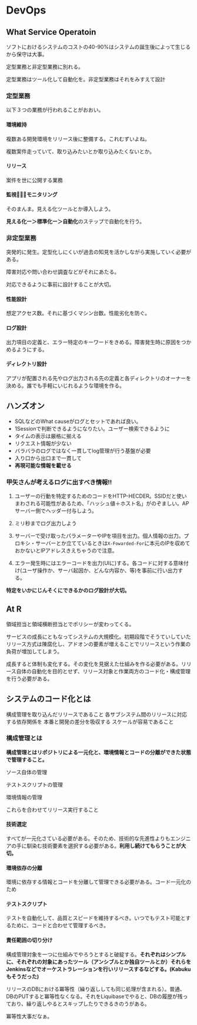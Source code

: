 # DevOps

## What Service Operatoin

ソフトにおけるシステムのコストの40-90%はシステムの誕生後によって生じるから保守は大事。

定型業務と非定型業務に別れる。

定型業務はツール化して自動化を。非定型業務はそれをみすえて設計

### 定型業務

以下３つの業務が行われることがおおい。

#### 環境維持

複数ある開発環境をリリース後に整備する。これむずいよね。

複数案件走っていて、取り込みたいとか取り込みたくないとか。

#### リリース

案件を世に公開する業務

#### 監視モニタリング

そのまんま。見える化ツールとか導入しよう。

**見える化ー＞標準化ー＞自動化**のステップで自動化を行う。

### 非定型業務

突発的に発生。定型化しにくいが過去の知見を活かしながら実施していく必要がある。

障害対応や問い合わせ調査などがそれにあたる。

対応できるように事前に設計することが大切。

#### 性能設計

想定アクセス数。それに基づくマシン台数。性能劣化を防ぐ。

#### ログ設計

出力項目の定義と、エラー特定のキーワードをきめる。障害発生時に原因をつかめるようにする。

#### ディレクトリ設計

アプリが配置される先やログ出力される先の定義と各ディレクトリのオーナーを決める。誰でも手軽にいじれるような環境を作る。

## ハンズオン

- SQLなどのWhat causeがログとセットであれば良い。
- 1Sessionで判断できるようになりたい。ユーザー検索できるように
- タイムの表示は厳格に揃える
- リクエスト情報が少ない
- バラバラのログではなく一貫してlog管理が行う基盤が必要
- 入り口から出口まで一貫して
- **再現可能な情報を載せる**


### 甲矢さんが考えるログに出すべき情報!!

1. ユーザーの行動を特定するためのコードをHTTP-HECDER。SSIDだと使いまわされる可能性があるため、「ハッシュ値＋ホスト名」がのぞましい。APサーバー側でヘッダー付与しよう。

2. ミリ秒までログ出力しよう

3. サーバーで受け取ったパラメーターやIPを項目を出力。個人情報の出力。プロキシ・サーバーとか立てているときは`X-Fowarded-For`に本元のIPを収めておかないとIPアドレスきえちゃうので注意。

4. エラー発生時にはエラーコードを出力(UIに)する。各コードに対する意味付け(ユーザ操作か、サーバ起因か、どんな内容か、等)を事前に行い出力する。

**特定をいかにじんそくにできるかのログ設計が大切。**

## At R

領域担当と領域横断担当とでポリシーが変わってくる。

サービスの成長にともなってシステムの大規模化。初期段階でそうていしていたリリース方式は陳腐化し、アドオンの要素が増えることでリリースという作業の負荷が増加してしまう。

成長すると体制も変化する。その変化を見据えた仕組みを作る必要がある。リリース自体の自動化を目的とせず、リリース対象と作業両方のコード化・構成管理を行う必要がある。


## システムのコード化とは

構成管理を取り込んだリリースであること
各サブシステム間のリリースに対応する依存関係を
本番と開発の差分を吸収する
スケールが容易であること

### 構成管理とは

**構成管理とはリポジトリによる一元化と、環境情報とコードの分離ができた状態で管理すること。**

ソース自体の管理

テストスクリプトの管理

環境情報の管理

これらを合わせてリリース実行すること

#### 技術選定

すべてが一元化さている必要がある。そのため、技術的な先進性よりもエンジニアの手に馴染む技術要素を選択する必要がある。**利用し続けてもらうことが大切。**

#### 環境依存の分離

環境に依存する情報とコードを分離して管理できる必要がある。コード一元化のため

#### テストスクリプト

テストを自動化して、品質とスピードを維持するべき。いつでもテスト可能とするために、コードと合わせて管理するべき。

#### 責任範囲の切り分け

構成管理対象を一つに仕組みでやろうとすると破綻する。**それぞれはシンプルに、それぞれの対象にあったツール（アンシブルとか独自ツールとか）それらをJenkinsなどでオーケストラレーションを行いリリースするなどする。(Kabukuもそうだった)**


リリースのDBにおける冪等性（繰り返ししても同じ処理が含まれる）。普通、DBのPUTすると冪等性なくなる。それをLiquibaseでやると、DBの履歴が残っており、繰り返しやるとスキップしたりできるきのうがある。

冪等性大事だなぁ。